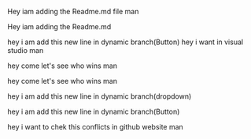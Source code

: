 
Hey iam adding the Readme.md file man

Hey iam adding the Readme.md 


hey i am add this new line in dynamic branch(Button)
hey i want in visual studio man




hey come let's see who wins man

hey come let's see who wins man


hey i am add this new line in dynamic branch(dropdown)

hey i am add this new line in dynamic branch(Button)

hey i want to chek this conflicts in github website man

